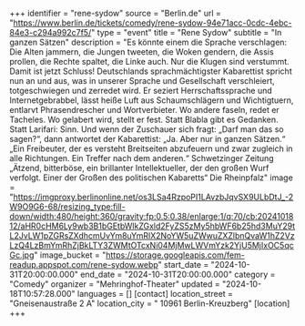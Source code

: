 +++
identifier = "rene-sydow"
source = "Berlin.de"
url = "https://www.berlin.de/tickets/comedy/rene-sydow-94e71acc-0cdc-4ebc-84e3-c294a992c7f5/"
type = "event"
title = "Rene Sydow"
subtitle = "In ganzen Sätzen"
description = "Es könnte einem die Sprache verschlagen: Die Alten jammern, die Jungen tweeten, die Woken gendern, die Assis prollen, die Rechte spaltet, die Linke auch. Nur die Klugen sind verstummt. Damit ist jetzt Schluss!
Deutschlands sprachmächtigster Kabarettist spricht nun an und aus, was in unserer Sprache und Gesellschaft verschleiert, totgeschwiegen und zerredet wird. Er seziert Herrschaftssprache und Internetgebrabbel, lässt heiße Luft aus Schaumschlägern und Wichtigtuern, entlarvt Phrasendrescher und Wortverbieter. Wo andere faseln, redet er Tacheles. Wo gelabert wird, stellt er fest. Statt Blabla gibt es Gedanken. Statt Larifari: Sinn.
Und wenn der Zuschauer sich fragt: „Darf man das so sagen?“, dann antwortet der Kabarettist: „Ja. Aber nur in ganzen Sätzen.“
„Ein Freibeuter, der es versteht Breitseiten abzufeuern und zwar zugleich in alle Richtungen. Ein Treffer nach dem anderen.“
Schwetzinger Zeitung
„Ätzend, bitterböse, ein brillanter Intellektueller, der den großen Wurf verfolgt. Einer der Großen des politischen Kabaretts“
Die Rheinpfalz"
image = "https://imgproxy.berlinonline.net/os3LSa4RzpoPI1LAvzbJqvSX9ULbDtJ_-2W9O9G6-68/resizing_type:fill-down/width:480/height:360/gravity:fp:0.5:0.38/enlarge:1/q:70/cb:2024101812/aHR0cHM6Ly9wb3B1bGEtbWlkZGxld2FyZS5zMy5hbWF6b25hd3MuY29tL2JvLW1pZGRsZXdhcmUvYm8uYmRlX2NoYW5uZWwuZXZlbnQvaW1hZ2VzLzQ4LzBmYmRhZjBkLTY3ZWMtOTcxNi04MjMwLWVmYzk2YjU5MjIxOC5qcGc.jpg"
image_bucket = "https://storage.googleapis.com/fem-readup.appspot.com/rene-sydow.webp"
start_date = "2024-10-31T20:00:00.000"
end_date = "2024-10-31T20:00:00.000"
category = "Comedy"
organizer = "Mehringhof-Theater"
updated = "2024-10-18T10:57:28.000"
languages = []
[contact]
location_street = "Gneisenaustraße 2 A"
location_city = " 10961 Berlin-Kreuzberg"
[location]
+++